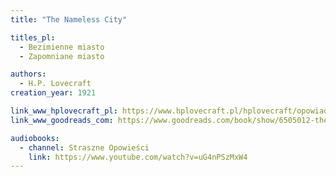 ```yaml
---
title: "The Nameless City"

titles_pl:
  - Bezimienne miasto
  - Zapomniane miasto

authors:
  - H.P. Lovecraft
creation_year: 1921

link_www_hplovecraft_pl: https://www.hplovecraft.pl/hplovecraft/opowiadania-nowele-powiesci/the-nameless-city/
link_www_goodreads_com: https://www.goodreads.com/book/show/6505012-the-nameless-city

audiobooks:
  - channel: Straszne Opowieści
    link: https://www.youtube.com/watch?v=uG4nPSzMxW4
---
```


